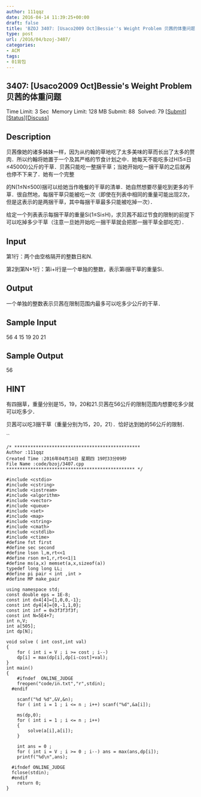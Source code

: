 ```yaml
---
author: 111qqz
date: 2016-04-14 11:39:25+00:00
draft: false
title: 'BZOJ 3407: [Usaco2009 Oct]Bessie''s Weight Problem 贝茜的体重问题(01背包)'
type: post
url: /2016/04/bzoj-3407/
categories:
- ACM
tags:
- 01背包
---
```


## 3407: [Usaco2009 Oct]Bessie's Weight Problem 贝茜的体重问题


Time Limit: 3 Sec  Memory Limit: 128 MB
Submit: 88  Solved: 79
[[Submit](http://www.lydsy.com/JudgeOnline/submitpage.php?id=3407)][[Status](http://www.lydsy.com/JudgeOnline/problemstatus.php?id=3407)][[Discuss](http://www.lydsy.com/JudgeOnline/bbs.php?id=3407)]


## Description


贝茜像她的诸多姊妹一样，因为从约翰的草地吃了太多美味的草而长出了太多的赘肉．所以约翰将她置于一个及其严格的节食计划之中．她每天不能吃多过H(5≤日≤45000)公斤的干草．贝茜只能吃一整捆干草；当她开始吃一捆干草的之后就再也停不下来了．她有一个完整

的N(1≤N≤500)捆可以给她当作晚餐的干草的清单．她自然想要尽量吃到更多的干草．很自然地，每捆干草只能被吃一次（即使在列表中相同的重量可能出现2次，但是这表示的是两捆干草，其中每捆干草最多只能被吃掉一次）．

给定一个列表表示每捆干草的重量Si(1≤Si≤H)，求贝茜不超过节食的限制的前提下可以吃掉多少干草（注意一旦她开始吃一捆干草就会把那一捆干草全部吃完）．


## Input


第1行：两个由空格隔开的整数日和N.

第2到第N+1行：第i+l行是一个单独的整数，表示第i捆干草的重量Si．


## Output




一个单独的整数表示贝茜在限制范围内最多可以吃多少公斤的干草．


## Sample Input


56 4
15
19
20
21


## Sample Output


56


## HINT


有四捆草，重量分别是15，19，20和21.贝茜在56公斤的限制范围内想要吃多少就可以吃多少．

贝茜可以吃3捆干草（重量分别为15，20，21）．恰好达到她的56公斤的限制．







`` 

    
    /* ***********************************************
    Author :111qqz
    Created Time :2016年04月14日 星期四 19时33分09秒
    File Name :code/bzoj/3407.cpp
    ************************************************ */
    
    #include <cstdio>
    #include <cstring>
    #include <iostream>
    #include <algorithm>
    #include <vector>
    #include <queue>
    #include <set>
    #include <map>
    #include <string>
    #include <cmath>
    #include <cstdlib>
    #include <ctime>
    #define fst first
    #define sec second
    #define lson l,m,rt<<1
    #define rson m+1,r,rt<<1|1
    #define ms(a,x) memset(a,x,sizeof(a))
    typedef long long LL;
    #define pi pair < int ,int >
    #define MP make_pair
    
    using namespace std;
    const double eps = 1E-8;
    const int dx4[4]={1,0,0,-1};
    const int dy4[4]={0,-1,1,0};
    const int inf = 0x3f3f3f3f;
    const int N=5E4+7;
    int n,V;
    int a[505];
    int dp[N];
    
    void solve ( int cost,int val)
    {
        for ( int i = V ; i >= cost ; i--)
    	dp[i] = max(dp[i],dp[i-cost]+val);
    }
    int main()
    {
    	#ifndef  ONLINE_JUDGE 
    	freopen("code/in.txt","r",stdin);
      #endif
    
    	scanf("%d %d",&V,&n);
    	for ( int i = 1 ; i <= n ; i++) scanf("%d",&a[i]);
    
    	ms(dp,0);
    	for ( int i = 1 ; i <= n ; i++)
    	{
    	    solve(a[i],a[i]);
    	}
    
    	int ans = 0 ;
    	for ( int i = V ; i >= 0 ; i--) ans = max(ans,dp[i]);
    	printf("%d\n",ans);
    
      #ifndef ONLINE_JUDGE  
      fclose(stdin);
      #endif
        return 0;
    }
    



